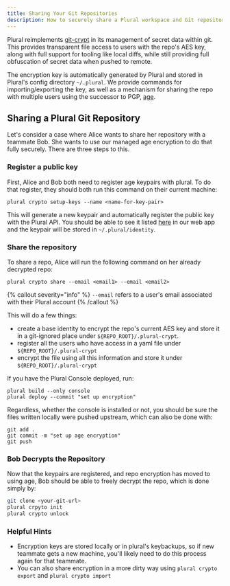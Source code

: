 ```yaml
---
title: Sharing Your Git Repositories
description: How to securely share a Plural workspace and Git repository with a collaborator.
---
```


Plural reimplements [git-crypt](https://github.com/AGWA/git-crypt) in its management of secret data within git. This provides transparent file access to users with the repo's AES key, along with full support for tooling like local diffs, while still providing full obfuscation of secret data when pushed to remote.

The encryption key is automatically generated by Plural and stored in Plural's config directory `~/.plural`. We provide commands for importing/exporting the key, as well as a mechanism for sharing the repo with multiple users using the successor to PGP, [age](https://github.com/FiloSottile/age).

## Sharing a Plural Git Repository

Let's consider a case where Alice wants to share her repository with a teammate Bob. She wants to use our managed age encryption to do that fully securely. There are three steps to this.

### Register a public key

First, Alice and Bob both need to register age keypairs with plural. To do that register, they should both run this command on their current machine:

```shell {% showHeader=false %}
plural crypto setup-keys --name <name-for-key-pair>
```

This will generate a new keypair and automatically register the public key with the Plural API. You should be able to see it listed [here](https://app.plural.sh/me/edit/keys) in our web app and the keypair will be stored in `~/.plural/identity`.

### Share the repository

To share a repo, Alice will run the following command on her already decrypted repo:

```shell {% showHeader=false %}
plural crypto share --email <email1> --email <email2>
```

{% callout severity="info" %}
`--email` refers to a user's email associated with their Plural account
{% /callout %}

This will do a few things:

- create a base identity to encrypt the repo's current AES key and store it in a git-ignored place under `${REPO_ROOT}/.plural-crypt`.
- register all the users who have access in a yaml file under `${REPO_ROOT}/.plural-crypt`
- encrypt the file using all this information and store it under `${REPO_ROOT}/.plural-crypt`

If you have the Plural Console deployed, run:

```shell {% showHeader=false %}
plural build --only console
plural deploy --commit "set up encryption"
```

Regardless, whether the console is installed or not, you should be sure the files written locally were pushed upstream, which can also be done with:

```
git add .
git commit -m "set up age encryption"
git push
```

### Bob Decrypts the Repository

Now that the keypairs are registered, and repo encryption has moved to using age, Bob should be able to freely decrypt the repo, which is done simply by:

```sh
git clone <your-git-url>
plural crpyto init
plural crypto unlock
```

### Helpful Hints

- Encryption keys are stored locally or in plural's keybackups, so if new teammate gets a new machine, you'll likely need to do this process again for that teammate.
- You can also share encryption in a more dirty way using `plural crypto export` and `plural crypto import`
